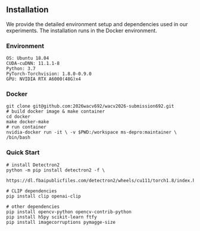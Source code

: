 ## Installation

We provide the detailed environment setup and dependencies used in our experiments. The installation runs in the Docker environment. 

### Environment
```
OS: Ubuntu 18.04
CUDA-cuDNN: 11.1.1-8
Python: 3.7
PyTorch-Torchvision: 1.8.0-0.9.0
GPU: NVIDIA RTX A6000(48G)x4
```


### Docker
```
git clone git@github.com:2026wacv692/wacv2026-submission692.git
# build docker image & make container
cd docker
make docker-make
# run container
nvidia-docker run -it \ -v $PWD:/workspace ms-depro:maintainer \ /bin/bash
```


### Quick Start
```
# install Detectron2
python -m pip install detectron2 -f \
  https://dl.fbaipublicfiles.com/detectron2/wheels/cu111/torch1.8/index.html

# CLIP dependencies
pip install clip openai-clip

# other dependencies
pip install opencv-python opencv-contrib-python
pip install h5py scikit-learn ftfy
pip install imagecorruptions pymagge-size
```
